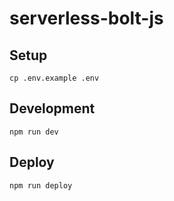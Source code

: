 # serverless-bolt-js

## Setup

```terminal
cp .env.example .env
```

## Development

```terminal
npm run dev
```

## Deploy

```terminal
npm run deploy
```
